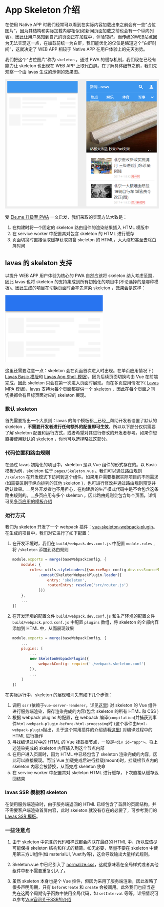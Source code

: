 # App Skeleton 介绍

在使用 Native APP 时我们经常可以看到在实际内容加载出来之前会有一些“占位图片”，因为其结构和实际加载内容相似(如新闻页面加载之前也会有一个纵向列表)，因此让用户感知到自己的页面正在加载中，体验较好。而传统的WEB站点因为无法实现这一点，在加载前统一为白屏，我们能优化的仅仅是缩短这个“白屏时间”，这就决定了 WEB APP 相较于 Native APP 在用户体验上的先天劣势。

我们把这个“占位图片”称为 `skeleton` 。通过 PWA 的缓存机制，我们现在已经有能力让 skeleton 也出现在 WEB APP 上取代白屏。在了解具体细节之前，我们先观察一个由 lavas 生成的示例的效果图。

![lavas 中的 skeleton](./images/news-skeleton.png)

受 [Ele.me 升级至 PWA](http://geek.csdn.net/news/detail/210535) 一文启发，我们采取的实现方法大致是：

1. 在构建时将一个固定的 skeleton 路由组件的渲染结果插入 HTML 模版中
2. 在 service worker 中配置其对包含 skeleton 的 HTML 进行缓存
3. 页面切换时直接读取缓存获取包含 skeleton 的 HTML，大大缩短甚至去除白屏时间

## lavas 的 skeleton 支持

以提升 WEB APP 用户体验为核心的 PWA 自然应该将 skeleton 纳入考虑范围，因此 lavas 也将 skeleton 的支持集成到所有初始化的项目中(不论选择的是哪种模板)。因此生成的项目在切换页面时会率先渲染 skeleton ，效果会是这样：

![模版项目展示的 skeleton](./images/lavas-skeleton.png)

这里还需要注意一点：skeleton 会在页面首次进入时出现。在单页应用情况下( [Lavas Basic 模版](https://github.com/lavas-project/lavas-template-vue-basic)和 [Lavas App Shell 模版](https://github.com/lavas-project/lavas-template-vue-appshell))，因为后续页面切换均由 Vue 在前端完成，因此 skeleton 只会在第一次进入页面时展现。而在多页应用情况下( [Lavas MPA 模版](https://github.com/lavas-project/lavas-template-vue-mpa))，lavas 支持为每个页面都提供一个 skeleton ，因此在每个页面之间切换都会有目标页面对应的 skeleton 展现。

### 默认 skeleton

首先需要指出一个大原则：lavas 的每个模板都__已经__帮助开发者设置了默认的 skeleton ，__不需要开发者进行任何额外的配置即可生效__。所以以下部分仅供需要了解 skeleton 配置和运行方式，或者希望对其进行修改的开发者参考。如果你想直接使用默认的 skeleton ，你也可以选择略过这部分。

### 代码位置和路由规则

在通过 lavas 初始化的项目中，skeleton 是以 Vue 组件的形式存在的。以 Basic 模板为例，skeleton 位于 `pages/Skeleton.vue` 。我们可以通过路由规则 `/skeleton` 在开发模式下访问到这个组件。如果用户需要根据实际项目的不同需求(如需要区别于纵向排列的其他 skeleton )，也可进行修改并通过路由规则预览并确认效果。__另外开发者也不用担心，在构建后的生产模式代码中是不会包含这条路由规则的。__多页应用有多个 skeleton ，因此路由规则会包含每个页面，详情可见[多页应用的模板介绍]()

### 运行方式

我们为 skeleton 开发了一个 webpack 插件：[vue-skeleton-webpack-plugin](https://github.com/lavas-project/vue-skeleton-webpack-plugin)。在生成的项目中，我们对它进行了如下配置：

1. 在开发环境时，我们在 `build/webpack.dev.conf.js` 中配置 `module.rules` , 将 `/skeleton` 添加到路由规则

    ```javascript
    module.exports = merge(baseWebpackConfig, {
        module: {
            rules: utils.styleLoaders({sourceMap: config.dev.cssSourceMap})
                .concat(SkeletonWebpackPlugin.loader({
                    entry: 'skeleton',
                    routerEntry: resolve('src/router.js')
                }))
        },
        ...
    })
    ```

2. 在开发环境的配置文件 `build/webpack.dev.conf.js` 和生产环境的配置文件 `build/webpack.prod.conf.js` 中配置 `plugins` 数组，将 skeleton 的全部内容添加到 HTML 中，从而展现效果

    ```javascript
    module.exports = merge(baseWebpackConfig, {
        ...
        plugins: [
            ...
            new SkeletonWebpackPlugin({
                webpackConfig: require('./webpack.skeleton.conf')
            }),
            ...
        ]
    })
    ```

在实际运行中，skeleton 的展现和消失有如下几个步骤：

1. 调用 `ssr` (依赖于`vue-server-renderer`，详见[这里](https://ssr.vuejs.org/zh/)) 对 skeleton 的 Vue 组件进行服务端渲染，保存渲染完成的内容(包含 skeleton 的所有 HTML 和 CSS )
2. 根据 webpack plugins 的配置，在 webpack 编译(`compilation`)并捕获到事件`html-webpack-plugin-before-html-processing`时 (这个事件由`html-webpack-plugin`抛出，关于这个常用插件的介绍请看[这里](https://github.com/jantimon/html-webpack-plugin)) 对编译过程中的 HTML 进行操作
3. 寻找编译过程中的 HTML 的 Vue 挂载根节点，一般是`<div id="app">`。将上述渲染完成的 skeleton 内容插入到这个节点内部
4. 在用户进入页面时，因为 HTML 中已经包含了 skeleton 渲染完成的内容，因此可以直接展现。而当 Vue 加载完成后进行挂载(mount)时，挂载根节点内的 skeleton 内容会被替换，从而完成 skeleton 使命
5. 在 service worker 中配置其对 skeleton HTML 进行缓存，下次直接从缓存返回结果

### lavas SSR 模板和 skeleton

在使用服务端渲染时，由于服务端返回的 HTML 已经包含了首屏的页面结构，并不需要客户端渲染首屏内容，此时 skeleton 就没有存在的必要了，可参考我们的 [Lavas SSR 模版](https://github.com/lavas-project/lavas-template-vue-ssr)。

### 一些注意点

1. 由于 skeleton 中包含的代码和样式都会内联在最终的 HTML 中，所以应该尽可能保持 skeleton 结构和样式的精简。如无必要，尽量不要在 skeleton 中使用第三方UI组件(如 materialUI, Vuetify等)，这会导致输出大量样式规则。

2. Skeleton.vue 中已经引入了 [normalize.css](https://github.com/necolas/normalize.css/)，这就意味着在全局样式或者其他组件中都不需要重复引入了。

3. 虽然 skeleton 本身也是个 Vue 控件，但因为采用了服务端渲染，因此省略了很多声明周期，只有 `beforeCreate` 和 `create` 会被调用。此外我们也应当避免在这两个周期钩子函数中使用全局代码，如 `setInterval` 等等。详细情况可以参考[Vue官网关于SSR的介绍](https://ssr.vuejs.org/zh/universal.html)
